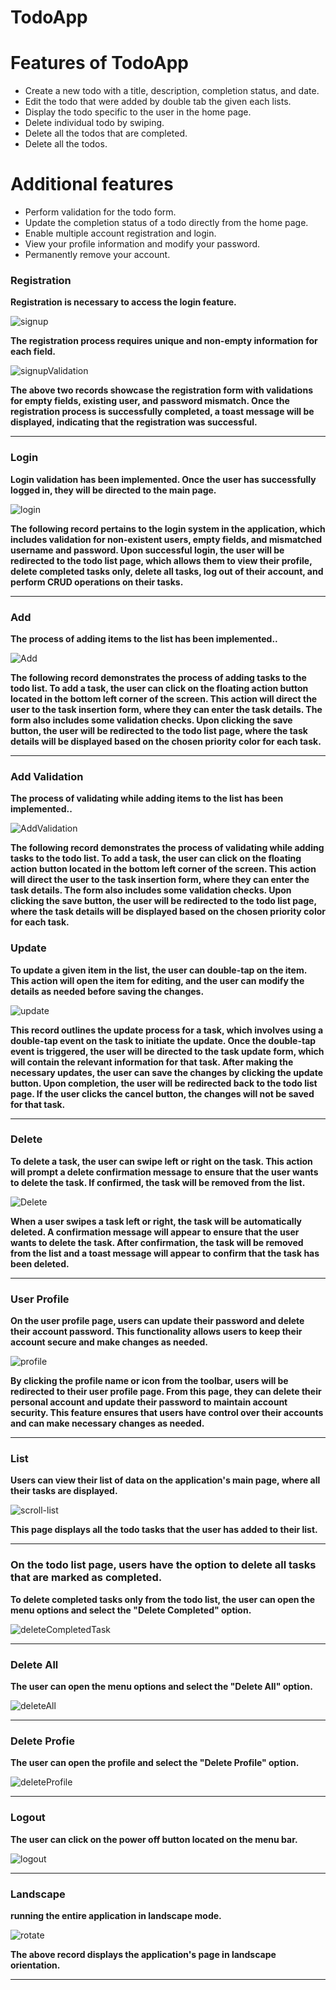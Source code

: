 # TodoApp

<h1>Features of TodoApp</h1>
<ul>
	<li>Create a new todo with a title, description, completion status, and date.</li>
	<li>Edit the todo that were added by double tab the given each lists.</li>
	<li>Display the todo specific to the user in the home page.</li>
	<li>Delete individual todo by swiping.</li>
	<li>Delete all the todos that are completed.</li>
	<li>Delete all the todos.</li>

</ul>

<h1>Additional features</h1>
<ul>
    <li>Perform validation for the todo form.</li>
	<li>Update the completion status of a todo directly from the home page.</li>
	<li>Enable multiple account registration and login.</li>
	<li>View your profile information and modify your password.</li>
	<li>Permanently remove your account.</li>

</ul>


### Registration


**Registration is necessary to access the login feature.**

![signup](gif/signup.gif)

**The registration process requires unique and non-empty information for each field.**


![signupValidation](gif/signup-validation.gif)

**The above two records showcase the registration form with validations for empty fields, existing user, and password mismatch. Once the registration process is successfully completed, a toast message will be displayed, indicating that the registration was successful.**

---

### Login

**Login validation has been implemented. Once the user has successfully logged in, they will be directed to the main page.**

![login](gif/login.gif)

**The following record pertains to the login system in the application, which includes validation for non-existent users, empty fields, and mismatched username and password. Upon successful login, the user will be redirected to the todo list page, which allows them to view their profile, delete completed tasks only, delete all tasks, log out of their account, and perform CRUD operations on their tasks.**

---

### Add

**The process of adding items to the list has been implemented..**

![Add](gif/add.gif)

**The following record demonstrates the process of adding tasks to the todo list. To add a task, the user can click on the floating action button located in the bottom left corner of the screen. This action will direct the user to the task insertion form, where they can enter the task details. The form also includes some validation checks. Upon clicking the save button, the user will be redirected to the todo list page, where the task details will be displayed based on the chosen priority color for each task.**

---

### Add Validation

**The process of validating while adding items to the list has been implemented..**

![AddValidation](gif/add-validation.gif)

**The following record demonstrates the process of validating while adding tasks to the todo list. To add a task, the user can click on the floating action button located in the bottom left corner of the screen. This action will direct the user to the task insertion form, where they can enter the task details. The form also includes some validation checks. Upon clicking the save button, the user will be redirected to the todo list page, where the task details will be displayed based on the chosen priority color for each task.**

### Update

**To update a given item in the list, the user can double-tap on the item. This action will open the item for editing, and the user can modify the details as needed before saving the changes.**

![update](gif/update.gif)

**This record outlines the update process for a task, which involves using a double-tap event on the task to initiate the update. Once the double-tap event is triggered, the user will be directed to the task update form, which will contain the relevant information for that task. After making the necessary updates, the user can save the changes by clicking the update button. Upon completion, the user will be redirected back to the todo list page. If the user clicks the cancel button, the changes will not be saved for that task.**

---

### Delete

**To delete a task, the user can swipe left or right on the task. This action will prompt a delete confirmation message to ensure that the user wants to delete the task. If confirmed, the task will be removed from the list.**

![Delete](gif/delete.gif)

**When a user swipes a task left or right, the task will be automatically deleted. A confirmation message will appear to ensure that the user wants to delete the task. After confirmation, the task will be removed from the list and a toast message will appear to confirm that the task has been deleted.**

---


### User Profile

**On the user profile page, users can update their password and delete their account password. This functionality allows users to keep their account secure and make changes as needed.**

![profile](gif/profile.gif)

**By clicking the profile name or icon from the toolbar, users will be redirected to their user profile page. From this page, they can delete their personal account and update their password to maintain account security. This feature ensures that users have control over their accounts and can make necessary changes as needed.**

---

### List

**Users can view their list of data on the application's main page, where all their tasks are displayed.**

![scroll-list](gif/scroll-list.gif)

**This page displays all the todo tasks that the user has added to their list.**

---

### On the todo list page, users have the option to delete all tasks that are marked as completed. 

**To delete completed tasks only from the todo list, the user can open the menu options and select the "Delete Completed" option.**

![deleteCompletedTask](gif/delete-completed.gif)

---

### Delete All

**The user can open the menu options and select the "Delete All" option.**

![deleteAll](gif/delete-all.gif)

---

### Delete Profie

**The user can open the profile and select the "Delete Profile" option.**

![deleteProfile](gif/delete-profile.gif)

---

### Logout

**The user can click on the power off button located on the menu bar.**

![logout](gif/logout.gif)

---

### Landscape 

**running the entire application in landscape mode.**

![rotate](gif/rotate.gif)

**The above record displays the application's page in landscape orientation.**

---


